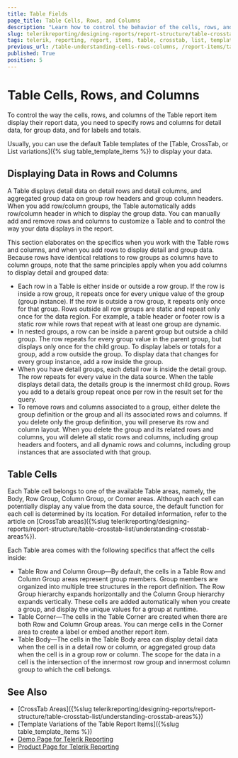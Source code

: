 ```yaml
---
title: Table Fields
page_title: Table Cells, Rows, and Columns
description: "Learn how to control the behavior of the cells, rows, and columns when working with the Telerik Reporting Table report item."
slug: telerikreporting/designing-reports/report-structure/table-crosstab-list/understanding-table-cells,-rows-and-columns
tags: telerik, reporting, report, items, table, crosstab, list, templates, understanding, cells, rows, columns
previous_url: /table-understanding-cells-rows-columns, /report-items/table-crosstab-list/understanding-table-cells,-rows-and-columns
published: True
position: 5
---
```


# Table Cells, Rows, and Columns

To control the way the cells, rows, and columns of the Table report item display their report data, you need to specify rows and columns for detail data, for group data, and for labels and totals. 

Usually, you can use the default Table templates of the [Table, CrossTab, or List variations]({% slug table_template_items %}) to display your data. 

## Displaying Data in Rows and Columns

A Table displays detail data on detail rows and detail columns, and aggregated group data on group row headers and group column headers. When you add row/column groups, the Table automatically adds row/column header in which to display the group data. You can manually add and remove rows and columns to customize a Table and to control the way your data displays in the report.

This section elaborates on the specifics when you work with the Table rows and columns, and when you add rows to display detail and group data. Because rows have identical relations to row groups as columns have to column groups, note that the same principles apply when you add columns to display detail and grouped data:

* Each row in a Table is either inside or outside a row group. If the row is inside a row group, it repeats once for every unique value of the group (group instance). If the row is outside a row group, it repeats only once for that group. Rows outside all row groups are static and repeat only once for the data region. For example, a table header or footer row is a static row while rows that repeat with at least one group are dynamic. 
* In nested groups, a row can be inside a parent group but outside a child group. The row repeats for every group value in the parent group, but displays only once for the child group. To display labels or totals for a group, add a row outside the group. To display data that changes for every group instance, add a row inside the group. 
* When you have detail groups, each detail row is inside the detail group. The row repeats for every value in the data source. When the table displays detail data, the details group is the innermost child group. Rows you add to a details group repeat once per row in the result set for the query.
* To remove rows and columns associated to a group, either delete the group definition or the group and all its associated rows and columns. If you delete only the group definition, you will preserve its row and column layout. When you delete the group and its related rows and columns, you will delete all static rows and columns, including group headers and footers, and all dynamic rows and columns, including group instances that are associated with that group. 

## Table Cells

Each Table cell belongs to one of the available Table areas, namely, the Body, Row Group, Column Group, or Corner areas. Although each cell can potentially display any value from the data source, the default function for each cell is determined by its location. For detailed information, refer to the article on [CrossTab areas]({%slug telerikreporting/designing-reports/report-structure/table-crosstab-list/understanding-crosstab-areas%}). 

Each Table area comes with the following specifics that affect the cells inside: 

* Table Row and Column Group&mdash;By default, the cells in a Table Row and Column Group areas represent group members. Group members are organized into multiple tree structures in the report definition. The Row Group hierarchy expands horizontally and the Column Group hierarchy expands vertically. These cells are added automatically when you create a group, and display the unique values for a group at runtime. 
* Table Corner&mdash;The cells in the Table Corner are created when there are both Row and Column Group areas. You can merge cells in the Corner area to create a label or embed another report item. 
* Table Body&mdash;The cells in the Table Body area can display detail data when the cell is in a detail row or column, or aggregated group data when the cell is in a group row or column. The scope for the data in a cell is the intersection of the innermost row group and innermost column group to which the cell belongs.

## See Also 

* [CrossTab Areas]({%slug telerikreporting/designing-reports/report-structure/table-crosstab-list/understanding-crosstab-areas%})
* [Template Variations of the Table Report Items]({%slug table_template_items %})
* [Demo Page for Telerik Reporting](https://demos.telerik.com/reporting) 
* [Product Page for Telerik Reporting](https://www.telerik.com/products/reporting)
